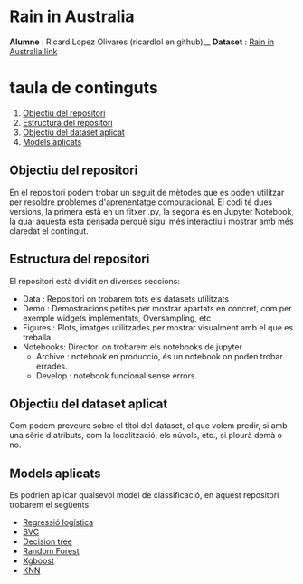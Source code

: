 # Rain in Australia
**Alumne** : Ricard Lopez Olivares (ricardlol en github)__
**Dataset** : [Rain in Australia link](https://www.kaggle.com/jsphyg/weather-dataset-rattle-package)

# taula de continguts

1. [Objectiu del repositori](#Objectiu-del-repositori)
2. [Estructura del repositori](#Estructura-del-repositori)
3. [Objectiu del dataset aplicat](#Objectiu-del-dataset-aplicat)
4. [Models aplicats](#Models-aplicats)

## Objectiu del repositori

En el repositori podem trobar un seguit de mètodes que es poden utilitzar per resoldre problemes d'aprenentatge computacional. El codi té dues versions, la primera està en un fitxer .py, la segona és en Jupyter Notebook, la qual aquesta esta pensada perquè sigui més interactiu i mostrar amb més claredat el contingut.

## Estructura del repositori

El repositori està dividit en diverses seccions:
- Data : Repositori on trobarem tots els datasets utilitzats
- Demo : Demostracions petites per mostrar apartats en concret, com per exemple widgets implementats, Oversampling, etc
- Figures : Plots, imatges utilitzades per mostrar visualment amb el que es treballa
- Notebooks: Directori on trobarem els notebooks de jupyter
    - Archive : notebook en producció, és un notebook on poden trobar errades.
    - Develop : notebook funcional sense errors.

## Objectiu del dataset aplicat

Com podem preveure sobre el títol del dataset, el que volem predir, si amb una sèrie d'atributs, com la localització, els núvols, etc., si plourà demà o no.

## Models aplicats

Es podrien aplicar qualsevol model de classificació, en aquest repositori trobarem el següents:
- [Regressió logística](https://scikit-learn.org/stable/modules/generated/sklearn.linear_model.LogisticRegression.html)
- [SVC](https://scikit-learn.org/stable/modules/generated/sklearn.svm.SVC.html)
- [Decision tree](https://scikit-learn.org/stable/modules/tree.html)
- [Random Forest](https://scikit-learn.org/stable/modules/generated/sklearn.ensemble.RandomForestClassifier.html)
- [Xgboost](https://scikit-learn.org/stable/modules/generated/sklearn.ensemble.GradientBoostingClassifier.html)
- [KNN](https://scikit-learn.org/stable/modules/generated/sklearn.neighbors.KNeighborsClassifier.html)
